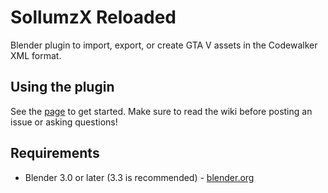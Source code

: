 # SollumzX Reloaded
Blender plugin to import, export, or create GTA V assets in the Codewalker XML format.

## Using the plugin
See the [page](https://github.com/Skylumz/Sollumz/wiki) to get started. Make sure to read the wiki before posting an issue or asking questions!

## Requirements ##

  * Blender 3.0 or later (3.3 is recommended) - [blender.org](http://www.blender.org/download/)
